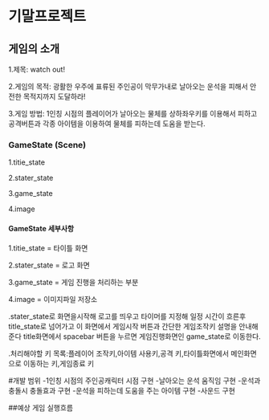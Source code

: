 # 기말프로젝트

## 게임의 소개
1.제목: watch out!


2.게임의 목적: 광활한 우주에 표류된 주인공이 막무가내로 날아오는 운석을 피해서 안전한 목적지까지 도달하라!


3.게임 방법: 1인칭 시점의 플레이어가 날아오는 물체를 상하좌우키를 이용해서 피하고 공격버튼과 각종 아이템을 이용하여 물체를 피하는데 도움을 받는다.


### GameState (Scene)
1.titie_state


2.stater_state


3.game_state


4.image

#### GameState 세부사항
1.titie_state = 타이틀 화면


2.stater_state = 로고 화면


3.game_state = 게임 진행을 처리하는 부분


4.image = 이미지파일 저장소

.stater_state로 화면을시작해 로고를 띄우고 타이머를 지정해 일정 시간이 흐른후 title_state로 넘어가고 이 화면에서 게임시작 버튼과 간단한 게임조작키 설명을 안내해준다 title화면에서 spacebar 버튼을 누르면 게임진행화면인 game_state로 이동한다.

.처리해야할 키 목록:플레이어 조작키,아이템 사용키,공격 키,타이틀화면에서 메인화면으로 이동하는 키,게임종료 키

 #개발 범위
  -1인칭 시점의 주인공캐릭터 시점 구현
  -날아오는 운석 움직임 구현
  -운석과 충돌시 충돌효과 구현
  -운석을 피하는데 도움을 주는 아이템 구현
  -사운드 구현
 
 ##예상 게임 실행흐름
 
